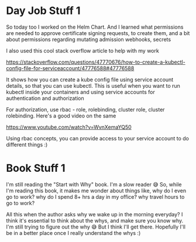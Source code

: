# Day Job Stuff 1

So today too I worked on the Helm Chart. And I learned what permissions
are needed to approve certificate signing requests, to create them,
and a bit about permissions regarding mutating admission webhooks,
secrets

I also used this cool stack overflow article to help with my work

https://stackoverflow.com/questions/47770676/how-to-create-a-kubectl-config-file-for-serviceaccount/47776588#47776588

It shows how you can create a kube config file using service account
details, so that you can use kubectl. This is useful when you want to
run kubectl inside your containers and using service accounts for
authentication and authorization

For authorization, use rbac - role, rolebinding, cluster role, cluster
rolebinding. Here's a good video on the same 

https://www.youtube.com/watch?v=WvnXemaYQ50

Using rbac concepts, you can provide access to your service account to
do different things :)

# Book Stuff 1

I'm still reading the "Start with Why" book. I'm a slow reader 😅
So, while I'm reading this book, it makes me wonder about things like,
why do I even go to work? why do I spend 8+ hrs a day in my office?
why travel hours to go to work? 

All this when the author asks why we wake up in the morning everyday?
I think it's essential to think about the whys, and make sure you know
why. I'm still trying to figure out the why 😅 But I think I'll get
there. Hopefully I'll be in a better place once I really understand the
whys :)